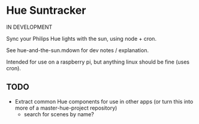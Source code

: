 # Hue Suntracker

IN DEVELOPMENT

Sync your Philips Hue lights with the sun, using node + cron.

See hue-and-the-sun.mdown for dev notes / explanation. 

Intended for use on a raspberry pi, but anything linux should be fine (uses cron).



## TODO 

* Extract common Hue components for use in other apps (or turn this into more of a master-hue-project repository)
	- search for scenes by name?
